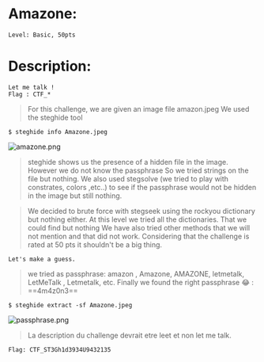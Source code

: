 

#  Amazone:
```
Level: Basic, 50pts 
```

# Description: 
```
Let me talk !
Flag : CTF_*
```

>For this challenge, we are given an image file amazon.jpeg 
We used the steghide tool 

`$ steghide info Amazone.jpeg`


![amazone.png](/File/amazone.png)


>steghide shows us the presence of a hidden file in the image. However we do not know the passphrase 
So we tried strings on the file but nothing. We also used stegsolve (we tried to play with constrates, colors ,etc..)  to see if the passphrase would not be hidden in the image but still nothing. 

>We decided to brute force with stegseek using the rockyou dictionary but nothing either. At this level we tried all the dictionaries. That we could find but nothing 
We have also tried other methods that we will not mention and that did not work. Considering that the challenge is rated at 50 pts it shouldn't be a big thing.

```
Let's make a guess.
``` 

>we tried as passphrase: amazon , Amazone, AMAZONE, letmetalk, LetMeTalk , Letmetalk, etc. Finally we found the right passphrase  :joy: : ==4m4z0n3==

`$ steghide extract -sf Amazone.jpeg`



![passphrase.png](/File/passphrase.png)


>La description du challenge devrait etre leet et non let me talk. 

```
Flag: CTF_ST3Gh1d3934U9432135
```
